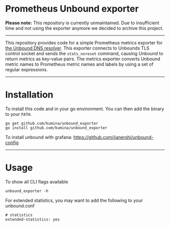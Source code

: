 # Prometheus Unbound exporter

**Please note:** This repository is currently unmaintained. Due to insufficient time and not using the exporter anymore
we decided to archive this project.

---


This repository provides code for a simple Prometheus metrics exporter
for [the Unbound DNS resolver](https://unbound.net/). This exporter
connects to Unbounds TLS control socket and sends the `stats_noreset`
command, causing Unbound to return metrics as key-value pairs. The
metrics exporter converts Unbound metric names to Prometheus metric
names and labels by using a set of regular expressions.

- - - -

# Installation

To install this code and in your go environment. You can then add the binary to your `PATH`.

    go get github.com/kumina/unbound_exporter
    go install github.com/kumina/unbound_exporter

To install unbound with grafana: https://github.com/jianershi/unbound-config
- - - -

# Usage

To show all CLI flags available

    unbound_exporter -h

For extended statistics, you may want to add the following to your unbound.conf

	# statistics
	extended-statistics: yes
